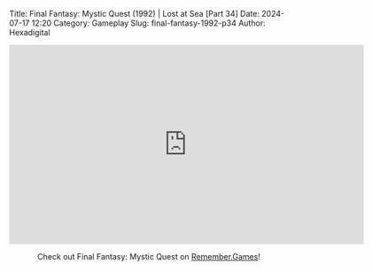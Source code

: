 Title: Final Fantasy: Mystic Quest (1992) | Lost at Sea [Part 34]
Date: 2024-07-17 12:20
Category: Gameplay
Slug: final-fantasy-1992-p34
Author: Hexadigital

<center><iframe src="https://www.youtube.com/embed/yVhG9vQ33hM?feature=oembed" allow="accelerometer; autoplay; encrypted-media; gyroscope; picture-in-picture" width="640" height="360" frameborder="0"></iframe>

Check out Final Fantasy: Mystic Quest on [Remember.Games](https://remember.games/game/8116/final-fantasy-mystic-quest/)!</center>
